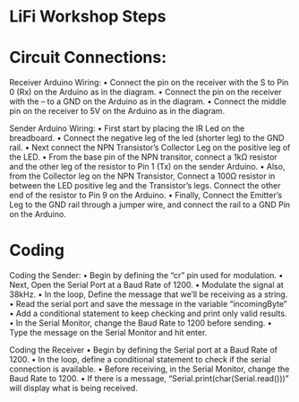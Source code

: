 # LiFi Workshop Steps

# Circuit Connections:

Receiver Arduino Wiring:
  •	Connect the pin on the receiver with the S to Pin 0 (Rx) on the Arduino as in the diagram.
  •	Connect the pin on the receiver with the – to a GND on the Arduino as in the diagram.
  •	Connect the middle pin on the receiver to 5V on the Arduino as in the diagram.
  
Sender Arduino Wiring:
  •	First start by placing the IR Led on the breadboard.
  •	Connect the negative leg of the led (shorter leg) to the GND rail.
  •	Next connect the NPN Transistor’s Collector Leg on the positive leg of the LED.
  •	From the base pin of the NPN transitor, connect a 1kΩ resistor and the other leg of the resistor to Pin 1 (Tx) on the sender Arduino.
  •	Also, from the Collector leg on the NPN Transistor, Connect a 100Ω resistor in between the LED positive leg and the Transistor’s legs. Connect the other end of the resistor to Pin 9 on the Arduino.
  •	Finally, Connect the Emitter’s Leg to the GND rail through a jumper wire, and connect the rail to a GND Pin on the Arduino.
  
# Coding

Coding the Sender:
  •	Begin by defining the “cr” pin used for modulation.
  •	Next, Open the Serial Port at a Baud Rate of 1200.
  •	Modulate the signal at 38kHz.
  •	In the loop, Define the message that we’ll be receiving as a string.
  •	Read the serial port and save the message in the variable “incomingByte”
  •	Add a conditional statement to keep checking and print only valid results.
  •	In the Serial Monitor, change the Baud Rate to 1200 before sending.
  •	Type the message on the Serial Monitor and hit enter.

Coding the Receiver
  •	Begin by defining the Serial port at a Baud Rate of 1200.
  •	In the loop, define a conditional statement to check if the serial connection is available.
  •	Before receiving, in the Serial Monitor, change the Baud Rate to 1200.
  •	If there is a message, “Serial.print(char(Serial.read()))” will display what is being received.
